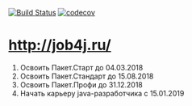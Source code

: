 [![Build Status](https://travis-ci.org/vladislavXXL/vivanov.svg?branch=master)](https://travis-ci.org/vladislavXXL/vivanov)
[![codecov](https://codecov.io/gh/vladislavXXL/vivanov/branch/master/graph/badge.svg)](https://codecov.io/gh/vladislavXXL/vivanov)

# http://job4j.ru/

1. Освоить Пакет.Старт до 04.03.2018
2. Освоить Пакет.Стандарт до 15.08.2018
3. Освоить Пакет.Профи до 31.12.2018
4. Начать карьеру java-разработчика с 15.01.2019